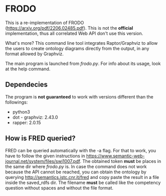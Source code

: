 # FRODO

This is a re-implementation of FRODO (https://arxiv.org/pdf/2206.02485.pdf). This is not the **official** implementation, thus all correlated Web API don't use this version.

What's more? This command line tool integrates Raptor/Graphviz to allow the users to create ontology diagrams directly from the output, in any format allowed by Graphviz.

The main program is launched from *frodo.py*. For info about its usage, look at the help command.

## Dependecies

The program is **not guaranteed** to work with versions different than the followings:

- python3
- dot - graphviz: 2.43.0
- rapper: 2.0.15

## How is FRED queried?

FRED can be queried automatically with the -a flag. For that to work, you have to follow the given instructions in https://www.semantic-web-journal.net/system/files/swj1007.pdf. The obtained token **must** be places in the same dir where *frodo.py* is. In case the command does not work because the API cannot be reached, you can obtain the ontology by querying http://semantics.istc.cnr.it/fred and copy paste the result in a file inside the saved_rdfs dir. The filename **must** be called like the competency question without spaces and without the file format.